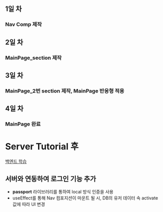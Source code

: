 ## 1일 차
### Nav Comp 제작

## 2일 차
### MainPage_section 제작

## 3일 차
### MainPage_2번 section 제작, MainPage 반응형 적용

## 4일 차
### MainPage 완료

# Server Tutorial 후
[백엔드 학습](https://github.com/Newbie-Alert/serverTutorial)  

## 서버와 연동하여 로그인 기능 추가
- **passport** 라이브러리를 통하여 local 방식 인증을 사용
- useEffect를 통해 Nav 컴포지션이 마운트 될 시, DB의 유저 데이터 속 activate 값에 따라 UI 변경
